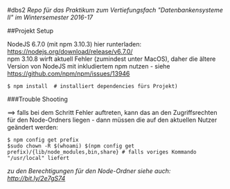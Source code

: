 #dbs2
*Repo für das Praktikum zum Vertiefungsfach "Datenbankensysteme II" im Wintersemester 2016-17*

##Projekt Setup

NodeJS 6.7.0 (mit npm 3.10.3) hier runterladen: https://nodejs.org/download/release/v6.7.0/  
npm 3.10.8 wirft aktuell Fehler (zumindest unter MacOS), daher die ältere Version von NodeJS mit inkludiertem npm nutzen - siehe https://github.com/npm/npm/issues/13946

```$ npm install  # installiert dependencies fürs Projekt)```

###Trouble Shooting

==> falls bei dem Schritt Fehler auftreten, kann das an den Zugriffsrechten für den Node-Ordners liegen - 
dann müssen die auf den aktuellen Nutzer geändert werden:

    $ npm config get prefix
    $sudo chown -R $(whoami) $(npm config get prefix)/{lib/node_modules,bin,share} # falls voriges Kommando "/usr/local" liefert
    
*zu den Berechtigungen für den Node-Ordner siehe auch: http://bit.ly/2e7gS74* 
